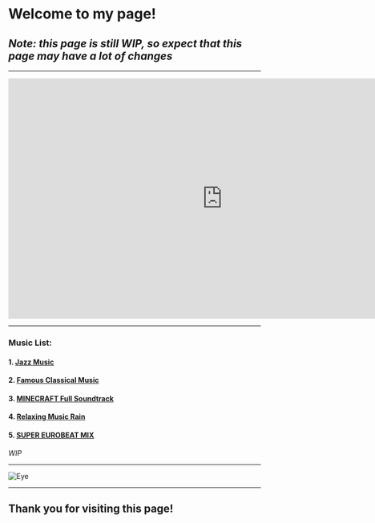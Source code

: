 # **Welcome to my page!**

## *Note: this page is still WIP, so expect that this page may have a lot of changes*

---

<iframe width="853" height="480" src="https://www.youtube.com/embed/8B4guKLlbVU" title="SUPER EUROBEAT MIX" frameborder="0" allow="accelerometer; autoplay; clipboard-write; encrypted-media; gyroscope; picture-in-picture; web-share" allowfullscreen></iframe>

---

### Music List:

#### 1. [Jazz Music](https://youtu.be/MYPVQccHhAQ)

#### 2. [Famous Classical Music](https://youtu.be/jgpJVI3tDbY)

#### 3. [MINECRAFT Full Soundtrack](https://youtu.be/rJ2XfjqKJZk)

#### 4. [Relaxing Music Rain](https://youtu.be/q76bMs-NwRk)

#### 5. [SUPER EUROBEAT MIX](https://youtu.be/_JLbaEaIF40)

*WIP*

---

![Eye](https://imageio.forbes.com/dam/imageserve/575a27004bbe6f0387842cbd/0x0.png?cropX1=-1&cropY1=-1&cropX2=-1&cropY2=-1&quality=75&fit=&background=000000&uri=startswithabang%2Ffiles%2F2016%2F06%2FObservable_universe_logarithmic_illustration.jpg)

---

## **Thank you for visiting this page!**
